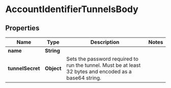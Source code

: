 # AccountIdentifierTunnelsBody

## Properties
Name | Type | Description | Notes
------------ | ------------- | ------------- | -------------
**name** | **String** |  | 
**tunnelSecret** | **Object** | Sets the password required to run the tunnel. Must be at least 32 bytes and encoded as a base64 string. | 
